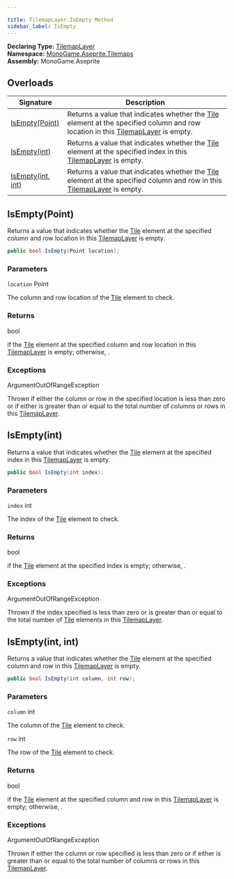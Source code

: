 ```yaml
---

title: TilemapLayer.IsEmpty Method
sidebar_label: IsEmpty
---
```

**Declaring Type:** [TilemapLayer](../)  
**Namespace:** [MonoGame.Aseprite.Tilemaps](../../)  
**Assembly:** MonoGame.Aseprite

## Overloads

| Signature                            | Description                                                                                                                                                             |
| ------------------------------------ | ----------------------------------------------------------------------------------------------------------------------------------------------------------------------- |
| [IsEmpty(Point)](#isemptypoint)      | Returns a value that indicates whether the [Tile](../../Tile/) element at the specified column and row  location in  this [TilemapLayer](../) is empty. |
| [IsEmpty(int)](#isemptyint)          | Returns a value that indicates whether the [Tile](../../Tile/) element at the specified index in this [TilemapLayer](../)  is empty.                    |
| [IsEmpty(int, int)](#isemptyint-int) | Returns a value that indicates whether the [Tile](../../Tile/) element at the specified column and row in  this [TilemapLayer](../) is empty.           |

## IsEmpty(Point)

Returns a value that indicates whether the [Tile](../../Tile/) element at the specified column and row  location in  this [TilemapLayer](../) is empty.

```csharp
public bool IsEmpty(Point location);
```

### Parameters

`location`  Point

The column and row location of the [Tile](../../Tile/) element to check.

### Returns

bool

 if the [Tile](../../Tile/) element at the specified column and row location in this [TilemapLayer](../) is empty; otherwise, .

### Exceptions

ArgumentOutOfRangeException

Thrown if either the column or row in the specified location is less than zero or if either is greater  than or equal to the total number of columns or rows in this [TilemapLayer](../).

## IsEmpty(int)

Returns a value that indicates whether the [Tile](../../Tile/) element at the specified index in this [TilemapLayer](../)  is empty.

```csharp
public bool IsEmpty(int index);
```

### Parameters

`index`  int

The index of the [Tile](../../Tile/) element to check.

### Returns

bool

 if the [Tile](../../Tile/) element at the specified index is empty; otherwise, .

### Exceptions

ArgumentOutOfRangeException

Thrown if the index specified is less than zero or is greater than or equal to the total number of [Tile](../../Tile/) elements in this [TilemapLayer](../).

## IsEmpty(int, int)

Returns a value that indicates whether the [Tile](../../Tile/) element at the specified column and row in  this [TilemapLayer](../) is empty.

```csharp
public bool IsEmpty(int column, int row);
```

### Parameters

`column`  int

The column of the [Tile](../../Tile/) element to check.

`row`  int

The row of the [Tile](../../Tile/) element to check.

### Returns

bool

 if the [Tile](../../Tile/) element at the specified column and row in this [TilemapLayer](../) is empty; otherwise, .

### Exceptions

ArgumentOutOfRangeException

Thrown if either the column or row specified is less than zero or if either is greater than or equal to the total number of columns or rows in this [TilemapLayer](../).


